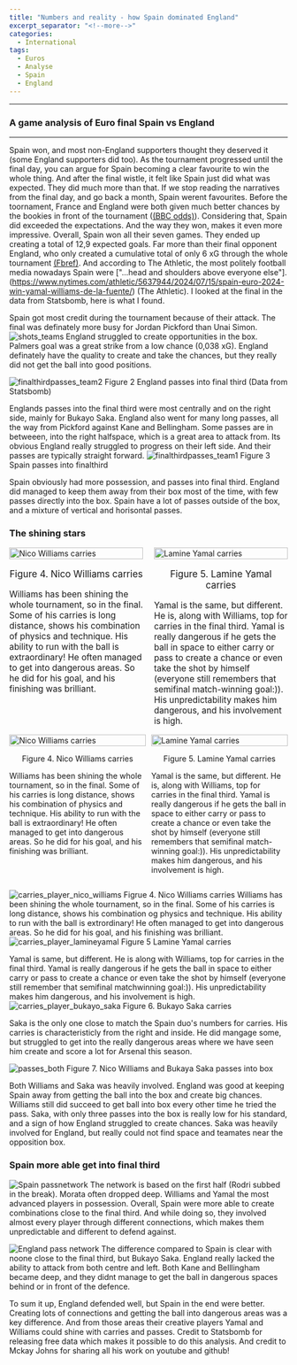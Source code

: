 ```yaml
---
title: "Numbers and reality - how Spain dominated England"
excerpt_separator: "<!--more-->"
categories:
  - International
tags:
  - Euros
  - Analyse
  - Spain
  - England
---
```


------------
### A game analysis of Euro final Spain vs England
------------
Spain won, and most non-England supporters thought they deserved it (some England supporters did too). As the tournament progressed until the final day, you can argue for Spain becoming a clear favourite to win the whole thing. And after the final wistle, it felt like Spain just did what was expected. They did much more than that. If we stop reading the narratives from the final day, and go back a month, Spain werent favourites. Before the toornament, France and England were both given much better chances by the bookies in front of the tournament ([(BBC odds)](https://www.bbc.com/sport/football/articles/cv22vrnl0j0o)). 
Considering that, Spain did exceeded the expectations. And the way they won, makes it even more impressive. Overall, Spain won all their seven games. They ended up creating a total of 12,9 expected goals. Far more than their final opponent England, who only created a cumulative total of only 6 xG through the whole tournament [(Fbref)](https://fbref.com/en/comps/676/stats/UEFA-Euro-Stats). And according to The Athletic, the most politely football media nowadays Spain were  ["...head and shoulders above everyone else"].(https://www.nytimes.com/athletic/5637944/2024/07/15/spain-euro-2024-win-yamal-williams-de-la-fuente/) (The Athletic). I looked at the final in the data from Statsbomb, here is what I found. 

Spain got most credit during the tournament because of their attack. The final was definately more busy for Jordan Pickford than Unai Simon. ![shots_teams](https://github.com/user-attachments/assets/65375bbd-5cd7-4281-b892-abea18413721) 
England struggled to create opportunities in the box. Palmers goal was a great strike from a low chance (0,038 xG). England definately have the quality to create and take the chances, but they really did not get the ball into good positions.

![finalthirdpasses_team2](https://github.com/user-attachments/assets/bc63ea6c-650f-480c-8961-75848662c856)
Figure 2 England passes into final third (Data from Statsbomb)

Englands passes into the final third were most centrally and on the right side, mainly for Bukayo Saka. England also went for many long passes, all the way from Pickford against Kane and Bellingham. Some passes are in betweeen, into the right halfspace, which is a great area to attack from. Its obvious England really struggled to progress on their left side. And their passes are typically straight forward. 
![finalthirdpasses_team1](https://github.com/user-attachments/assets/8955739a-cae5-4719-ab98-acd7ddfb61d8)
Figure 3 Spain passes into finalthird

Spain obviously had more possession, and passes into final third. England did managed to keep them away from their box most of the time, with few passes directly into the box. Spain have a lot of passes outside of the box, and a mixture of vertical and horisontal passes.   

### The shining stars
<div style="display: flex; justify-content: space-between; align-items: flex-start; gap: 20px; width: 100%;">
    <div style="flex: 1; max-width: 50%; box-sizing: border-box;">
        <img src="https://github.com/user-attachments/assets/279dbbc0-a7ec-4ee7-ad29-4e6978e50368" alt="Nico Williams carries" style="width: 100%;">
        <p style="text-align: center; font-size: 1.2em;">Figure 4. Nico Williams carries</p>
        <p style="font-size: 1.1em;">
            Williams has been shining the whole tournament, so in the final. Some of his carries is long distance, shows his combination of physics and technique. His ability to run with the ball is extraordinary! He often managed to get into dangerous areas. So he did for his goal, and his finishing was brilliant.
        </p>
    </div>
    <div style="flex: 1; max-width: 50%; box-sizing: border-box;">
        <img src="https://github.com/user-attachments/assets/2715017c-2b7b-4214-85b7-8cf3b8c7eece" alt="Lamine Yamal carries" style="width: 100%;">
        <p style="text-align: center; font-size: 1.2em;">Figure 5. Lamine Yamal carries</p>
        <p style="font-size: 1.1em;">
            Yamal is the same, but different. He is, along with Williams, top for carries in the final third. Yamal is really dangerous if he gets the ball in space to either carry or pass to create a chance or even take the shot by himself (everyone still remembers that semifinal match-winning goal:)). His unpredictability makes him dangerous, and his involvement is high.
        </p>
    </div>
</div>


<div style="display: flex; justify-content: space-between; align-items: flex-start; gap: 10px;">
    <div style="flex: 1;">
        <img src="https://github.com/user-attachments/assets/279dbbc0-a7ec-4ee7-ad29-4e6978e50368" alt="Nico Williams carries" style="width: 100%;">
        <p style="text-align: center;">Figure 4. Nico Williams carries</p>
        <p>
            Williams has been shining the whole tournament, so in the final. Some of his carries is long distance, shows his combination of physics and technique. His ability to run with the ball is extraordinary! He often managed to get into dangerous areas. So he did for his goal, and his finishing was brilliant.
        </p>
    </div>
    <div style="flex: 1;">
        <img src="https://github.com/user-attachments/assets/2715017c-2b7b-4214-85b7-8cf3b8c7eece" alt="Lamine Yamal carries" style="width: 100%;">
        <p style="text-align: center;">Figure 5. Lamine Yamal carries</p>
        <p>
            Yamal is the same, but different. He is, along with Williams, top for carries in the final third. Yamal is really dangerous if he gets the ball in space to either carry or pass to create a chance or even take the shot by himself (everyone still remembers that semifinal match-winning goal:)). His unpredictability makes him dangerous, and his involvement is high.
        </p>
    </div>
</div>

![carries_player_nico_williams](https://github.com/user-attachments/assets/279dbbc0-a7ec-4ee7-ad29-4e6978e50368) Figrue 4. Nico Williams carries
Williams has been shining the whole tournament, so in the final. Some of his carries is long distance, shows his combination og physics and technique. His ability to run with the ball is extrordinary! He often managed to get into dangerous areas. So he did for his goal, and his finishing was brilliant. 
![carries_player_lamineyamal](https://github.com/user-attachments/assets/2715017c-2b7b-4214-85b7-8cf3b8c7eece)
Figure 5 Lamine Yamal carries

Yamal is same, but different. He is along with Williams, top for carries in the final third. Yamal is really dangerous if he gets the ball in space to either carry or pass to create a chance or even take the shot by himself (everyone still remember that semifinal matchwinning goal:)). His unpredictability makes him dangerous, and his involvement is high.    
![carries_player_bukayo_saka](https://github.com/user-attachments/assets/2a60bab1-f177-4b1f-be15-9f38e7494ee7)
Figure 6. Bukayo Saka carries 

Saka is the only one close to match the Spain duo's numbers for carries. His carries is characteristicly from the right and inside. He did mangage some, but struggled to get into the really dangerous areas where we have seen him create and score a lot for Arsenal this season. 

![passes_both](https://github.com/user-attachments/assets/8eb59db7-a429-4646-86a3-745d313b255c)
Figure 7. Nico Williams and Bukaya Saka passes into box

Both Williams and Saka was heavily involved. England was good at keeping Spain away from getting the ball into the box and create big chances. Williams still did succeed to get ball into box every other time he tried the pass. Saka, with only three passes into the box is really low for his standard, and a sign of how England struggled to create chances. Saka was heavily involved for England, but really could not find space and teamates near the opposition box.

### Spain more able get into final third 
![Spain passnetwork](https://github.com/user-attachments/assets/f5ce64fe-e5ec-4835-8e71-109845091f52)
The network is based on the first half (Rodri subbed in the break). Morata often dropped deep. Williams and Yamal the most advanced players in possession. Overall, Spain were more able to create combinations close to the final third. And while doing so, they involved almost every player through different connections, which makes them unpredictable and different to defend against.

![England pass network](https://github.com/user-attachments/assets/686897a5-e28a-407a-9c85-613dba3e4b07)
The difference compared to Spain is clear with noone close to the final third, but Bukayo Saka. England really lacked the ability to attack from both centre and left. Both Kane and Belllingham became deep, and they didnt manage to get the ball in dangerous spaces behind or in front of the defence. 

To sum it up, England defended well, but Spain in the end were better. Creating lots of connections and getting the ball into dangerous areas was a key difference. And from those areas their creative players Yamal and Williams could shine with carries and passes. Credit to Statsbomb for releasing free data which makes it possible to do this analysis. And credit to Mckay Johns for sharing all his work on youtube and github! 

